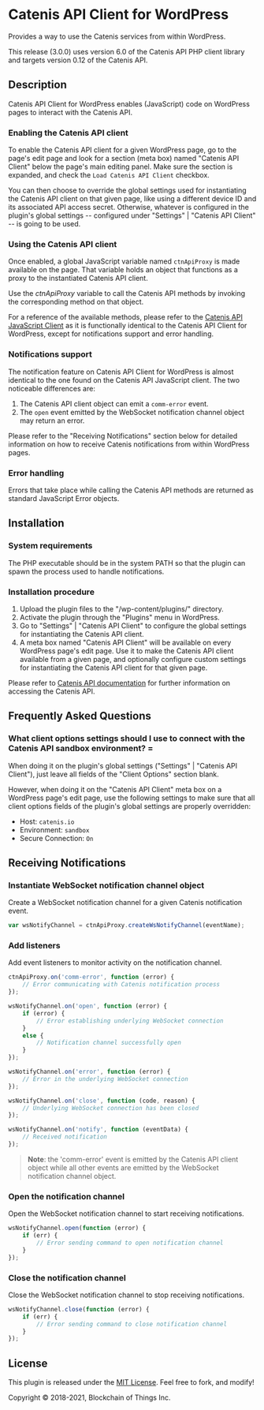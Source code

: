 # Catenis API Client for WordPress

Provides a way to use the Catenis services from within WordPress.

This release (3.0.0) uses version 6.0 of the Catenis API PHP client library and targets version 0.12 of the Catenis API.

## Description

Catenis API Client for WordPress enables (JavaScript) code on WordPress pages to interact with the Catenis API.

### Enabling the Catenis API client

To enable the Catenis API client for a given WordPress page, go to the page's edit page and look for a section (meta box) named "Catenis API Client" below the page's main editing panel. Make sure the section is expanded, and check the `Load Catenis API Client` checkbox.

You can then choose to override the global settings used for instantiating the Catenis API client on that given page, like using a different device ID and its associated API access secret. Otherwise, whatever is configured in the plugin's global settings -- configured under "Settings" | "Catenis API Client" -- is going to be used.

### Using the Catenis API client

Once enabled, a global JavaScript variable named `ctnApiProxy` is made available on the page. That variable holds an object that functions as a proxy to the instantiated Catenis API client.

Use the *ctnApiProxy* variable to call the Catenis API methods by invoking the corresponding method on that object.

For a reference of the available methods, please refer to the [Catenis API JavaScript Client](https://github.com/blockchainofthings/CatenisAPIClientJS) as it is functionally identical to the Catenis API Client for WordPress, except for notifications support and error handling.

### Notifications support

The notification feature on Catenis API Client for WordPress is almost identical to the one found on the Catenis API JavaScript client. The two noticeable differences are:

1. The Catenis API client object can emit a `comm-error` event.
1. The `open` event emitted by the WebSocket notification channel object may return an error.

Please refer to the "Receiving Notifications" section below for detailed information on how to receive Catenis notifications from within WordPress pages.

### Error handling

Errors that take place while calling the Catenis API methods are returned as standard JavaScript Error objects.

## Installation

### System requirements

The PHP executable should be in the system PATH so that the plugin can spawn the process used to handle notifications.

### Installation procedure

1. Upload the plugin files to the "/wp-content/plugins/" directory.
1. Activate the plugin through the "Plugins" menu in WordPress.
1. Go to "Settings" | "Catenis API Client" to configure the global settings for instantiating the Catenis API client.
1. A meta box named "Catenis API Client" will be available on every WordPress page's edit page. Use it to make the Catenis API client available from a given page, and optionally configure custom settings for instantiating the Catenis API client for that given page.

Please refer to [Catenis API documentation](https://www.catenis.com/docs/api) for further information on accessing the Catenis API.

## Frequently Asked Questions

### What client options settings should I use to connect with the Catenis API sandbox environment? =

When doing it on the plugin's global settings ("Settings" | "Catenis API Client"), just leave all fields of the "Client Options" section blank.

However, when doing it on the "Catenis API Client" meta box on a WordPress page's edit page, use the following settings to make sure that all client options fields of the plugin's global settings are properly overridden:
- Host: `catenis.io`
- Environment: `sandbox`
- Secure Connection: `On`

## Receiving Notifications

### Instantiate WebSocket notification channel object

Create a WebSocket notification channel for a given Catenis notification event.

```javascript
var wsNotifyChannel = ctnApiProxy.createWsNotifyChannel(eventName);
```

### Add listeners

Add event listeners to monitor activity on the notification channel.

```javascript
ctnApiProxy.on('comm-error', function (error) {
    // Error communicating with Catenis notification process
});

wsNotifyChannel.on('open', function (error) {
    if (error) {
        // Error establishing underlying WebSocket connection
    }
    else {
        // Notification channel successfully open
    }
});

wsNotifyChannel.on('error', function (error) {
    // Error in the underlying WebSocket connection
});

wsNotifyChannel.on('close', function (code, reason) {
    // Underlying WebSocket connection has been closed
});

wsNotifyChannel.on('notify', function (eventData) {
    // Received notification
});
```

> **Note**: the 'comm-error' event is emitted by the Catenis API client object while all other events are emitted by the WebSocket notification channel object.

### Open the notification channel

Open the WebSocket notification channel to start receiving notifications.

```javascript
wsNotifyChannel.open(function (error) {
    if (err) {
        // Error sending command to open notification channel
    }
});
```

### Close the notification channel

Close the WebSocket notification channel to stop receiving notifications.

```javascript
wsNotifyChannel.close(function (error) {
    if (err) {
        // Error sending command to close notification channel
    }
});
```

## License

This plugin is released under the [MIT License](LICENSE). Feel free to fork, and modify!

Copyright © 2018-2021, Blockchain of Things Inc.
